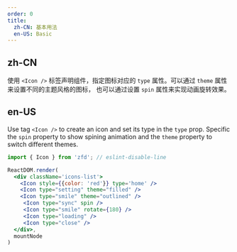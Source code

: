 ```yaml
---
order: 0
title:
  zh-CN: 基本用法
  en-US: Basic
---
```


## zh-CN

使用 `<Icon />` 标签声明组件，指定图标对应的 `type` 属性。可以通过 `theme` 属性来设置不同的主题风格的图标，
也可以通过设置 `spin` 属性来实现动画旋转效果。

## en-US

Use tag `<Icon />` to create an icon and set its type in the `type` prop. Specific the `spin`
property to show spining animation and the `theme` property to switch different themes.

````jsx
import { Icon } from 'zfd'; // eslint-disable-line

ReactDOM.render(
  <div className='icons-list'>
    <Icon style={{color: 'red'}} type='home' />
    <Icon type="setting" theme="filled" />
    <Icon type="smile" theme="outlined" />
     <Icon type="sync" spin />
     <Icon type="smile" rotate={180} />
     <Icon type="loading" />
     <Icon type="close" />
  </div>,
  mountNode
)
````

<style>
.icons-list > .anticon {
  margin-right: 6px;
  font-size: 24px;
}
</style>
